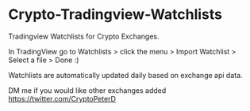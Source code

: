 # Crypto-Tradingview-Watchlists

Tradingview Watchlists for Crypto Exchanges. 

In TradingView go to Watchlists > click the menu > Import Watchlist > Select a file > Done :)

Watchlists are automatically updated daily based on exchange api data.

DM me if you would like other exchanges added https://twitter.com/CryptoPeterD
